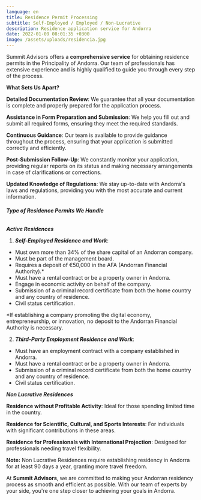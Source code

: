 ```yaml
---
language: en
title: Residence Permit Processing
subtitle: Self-Employed / Employed / Non-Lucrative
description: Residence application service for Andorra
date: 2022-01-09 08:01:35 +0300
image: /assets/uploads/residencia.jpg
---
```

Summit Advisors offers a **comprehensive service** for obtaining residence permits in the Principality of Andorra. Our team of professionals has extensive experience and is highly qualified to guide you through every step of the process.

**What Sets Us Apart?**

**Detailed Documentation Review**: We guarantee that all your documentation is complete and properly prepared for the application process.

**Assistance in Form Preparation and Submission**: We help you fill out and submit all required forms, ensuring they meet the required standards.

**Continuous Guidance**: Our team is available to provide guidance throughout the process, ensuring that your application is submitted correctly and efficiently.

**Post-Submission Follow-Up**: We constantly monitor your application, providing regular reports on its status and making necessary arrangements in case of clarifications or corrections.

**Updated Knowledge of Regulations**: We stay up-to-date with Andorra's laws and regulations, providing you with the most accurate and current information.

###### **Type of Residence Permits We Handle**

***Active Residences***

1. ***Self-Employed Residence and Work***:

* Must own more than 34% of the share capital of an Andorran company.
* Must be part of the management board.
* Requires a deposit of €50,000 in the AFA (Andorran Financial Authority).*
* Must have a rental contract or be a property owner in Andorra.
* Engage in economic activity on behalf of the company.
* Submission of a criminal record certificate from both the home country and any country of residence.
* Civil status certification.

\*If establishing a company promoting the digital economy, entrepreneurship, or innovation, no deposit to the Andorran Financial Authority is necessary.

2. ***Third-Party Employment Residence and Work***:

* Must have an employment contract with a company established in Andorra.
* Must have a rental contract or be a property owner in Andorra.
* Submission of a criminal record certificate from both the home country and any country of residence.
* Civil status certification.

***Non Lucrative Residences***

**Residence without Profitable Activity**: Ideal for those spending limited time in the country.

**Residence for Scientific, Cultural, and Sports Interests**: For individuals with significant contributions in these areas.

**Residence for Professionals with International Projection**: Designed for professionals needing travel flexibility.

**Note:** Non Lucrative Residences require establishing residency in Andorra for at least 90 days a year, granting more travel freedom.

At **Summit Advisors**, we are committed to making your Andorran residency process as smooth and efficient as possible. With our team of experts by your side, you're one step closer to achieving your goals in Andorra.